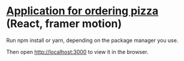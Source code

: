 # [Application for ordering pizza ](https://sergeyserkov.github.io/GetPizza/) (React, framer motion)

Run npm install or yarn, depending on the package manager you use.

Then open [http://localhost:3000](http://localhost:3000) to view it in the browser.
